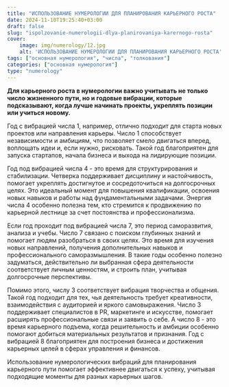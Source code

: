 ```yaml
---
title: "ИСПОЛЬЗОВАНИЕ НУМЕРОЛОГИИ ДЛЯ ПЛАНИРОВАНИЯ КАРЬЕРНОГО РОСТА"
date: 2024-11-10T19:25:40+03:00
draft: false
slug: "ispolzovanie-numerologii-dlya-planirovaniya-karernogo-rosta"
cover:
    image: img/numerology/12.jpg
    alt: 'ИСПОЛЬЗОВАНИЕ НУМЕРОЛОГИИ ДЛЯ ПЛАНИРОВАНИЯ КАРЬЕРНОГО РОСТА'
tags: ["основная нумерология", "числа", "толкования"]
categories: ["основная нумерология"]
type: "numerology"
---
```


**Для карьерного роста в нумерологии важно учитывать не только число жизненного пути, но и годовые вибрации, которые подсказывают, когда лучше начинать проекты, укреплять позиции или учиться новому.**

Год с вибрацией числа 1, например, отлично подходит для старта новых проектов или направления карьеры. Число 1 способствует независимости и амбициям, что позволяет смело двигаться вперед, воплощать идеи и, если нужно, рисковать. Такой год благоприятен для запуска стартапов, начала бизнеса и выхода на лидирующие позиции.

Год под вибрацией числа 4 - это время для структурирования и стабилизации. Четверка поддерживает дисциплину и настойчивость, помогает укреплять достигнутое и сосредоточиться на долгосрочных целях. Это идеальный момент для повышения квалификации, освоения новых навыков и работы над фундаментальными задачами. Энергия числа 4 особенно полезна тем, кто стремится к продвижению по карьерной лестнице за счет постоянства и профессионализма.

Если год проходит под вибрацией числа 7, это период саморазвития, анализа и учебы. Число 7 связано с поиском глубинных знаний и помогает людям разобраться в своих целях. Это время для изучения новых направлений, получения дополнительных навыков и профессионального саморазмышления. В такие годы особенно полезно задуматься, действительно ли выбранная сфера деятельности соответствует личным ценностям, и строить план, учитывая долгосрочные перспективы.

Помимо этого, числу 3 соответствует вибрация творчества и общения. Такой год подходит для тех, чья деятельность требует креативности, взаимодействия с аудиторией и яркого самовыражения. Число 3 поддерживает специалистов в PR, маркетинге и искусстве, помогает расширять профессиональные связи и заявить о себе. А число 8 - это время карьерного подъема, когда решительность и амбиции особенно помогают добиться материальных результатов и признания. Год с вибрацией 8 благоприятен для построения бизнеса и достижения карьерных целей в сферах управления и финансов.

Использование нумерологических вибраций для планирования карьерного пути помогает эффективнее двигаться к успеху, учитывая подходящие моменты для разных карьерных шагов.
